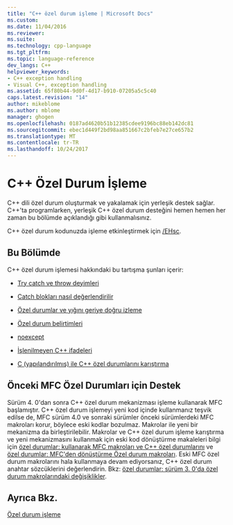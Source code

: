 ```yaml
---
title: "C++ özel durum işleme | Microsoft Docs"
ms.custom: 
ms.date: 11/04/2016
ms.reviewer: 
ms.suite: 
ms.technology: cpp-language
ms.tgt_pltfrm: 
ms.topic: language-reference
dev_langs: C++
helpviewer_keywords:
- C++ exception handling
- Visual C++, exception handling
ms.assetid: 65f80b44-9d0f-4d17-b910-07205a5c5c40
caps.latest.revision: "14"
author: mikeblome
ms.author: mblome
manager: ghogen
ms.openlocfilehash: 0187ad4620b51b12385cdee9196bc88eb142dc81
ms.sourcegitcommit: ebec1d449f2bd98aa851667c2bfeb7e27ce657b2
ms.translationtype: MT
ms.contentlocale: tr-TR
ms.lasthandoff: 10/24/2017
---
```

# <a name="c-exception-handling"></a>C++ Özel Durum İşleme
C++ dili özel durum oluşturmak ve yakalamak için yerleşik destek sağlar. C++'ta programlarken, yerleşik C++ özel durum desteğini hemen hemen her zaman bu bölümde açıklandığı gibi kullanmalısınız.  
  
 C++ özel durum kodunuzda işleme etkinleştirmek için [/EHsc](../build/reference/eh-exception-handling-model.md).  
  
## <a name="in-this-section"></a>Bu Bölümde  
 C++ özel durum işlemesi hakkındaki bu tartışma şunları içerir:  
  
-   [Try catch ve throw deyimleri](../cpp/try-throw-and-catch-statements-cpp.md)  
  
-   [Catch blokları nasıl değerlendirilir](../cpp/how-catch-blocks-are-evaluated-cpp.md)  
  
-   [Özel durumlar ve yığını geriye doğru izleme](../cpp/exceptions-and-stack-unwinding-in-cpp.md)  
  
-   [Özel durum belirtimleri](../cpp/exception-specifications-throw-cpp.md)  
  
-   [noexcept](../cpp/noexcept-cpp.md)  
  
-   [İşlenilmeyen C++ ifadeleri](../cpp/unhandled-cpp-exceptions.md)  
  
-   [C (yapılandırılmış) ile C++ özel durumlarını karıştırma](../cpp/mixing-c-structured-and-cpp-exceptions.md)  
  
## <a name="support-for-earlier-mfc-exceptions"></a>Önceki MFC Özel Durumları için Destek  
 Sürüm 4. 0'dan sonra C++ özel durum mekanizması işleme kullanarak MFC başlamıştır. C++ özel durum işlemeyi yeni kod içinde kullanmanız teşvik edilse de, MFC sürüm 4.0 ve sonraki sürümler önceki sürümlerdeki MFC makroları korur, böylece eski kodlar bozulmaz. Makrolar ile yeni bir mekanizma da birleştirilebilir. Makrolar ve C++ özel durum işleme karıştırma ve yeni mekanizmasını kullanmak için eski kod dönüştürme makaleleri bilgi için [özel durumlar: kullanarak MFC makroları ve C++ özel durumlarını](../mfc/exceptions-using-mfc-macros-and-cpp-exceptions.md) ve [özel durumlar: MFC'den dönüştürme Özel durum makroları](../mfc/exceptions-converting-from-mfc-exception-macros.md). Eski MFC özel durum makrolarını hala kullanmaya devam ediyorsanız, C++ özel durum anahtar sözcüklerini değerlendirin. Bkz: [özel durumlar: sürüm 3. 0'da özel durum makrolarındaki değişiklikler](../mfc/exceptions-changes-to-exception-macros-in-version-3-0.md).  
  
## <a name="see-also"></a>Ayrıca Bkz.  
 [Özel durum işleme](../cpp/exception-handling-in-visual-cpp.md)